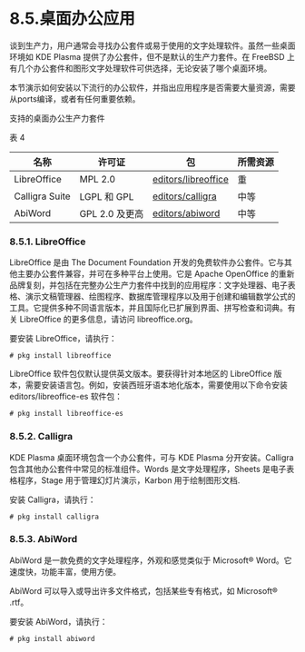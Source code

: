 # 8.5.桌面办公应用

谈到生产力，用户通常会寻找办公套件或易于使用的文字处理软件。虽然一些桌面环境如 KDE Plasma 提供了办公套件，但不是默认的生产力套件。在 FreeBSD 上有几个办公套件和图形文字处理软件可供选择，无论安装了哪个桌面环境。

本节演示如何安装以下流行的办公软件，并指出应用程序是否需要大量资源，需要从ports编译，或者有任何重要依赖。

支持的桌面办公生产力套件

表 4

| 名称          | 许可证             | 包 | 所需资源 |
| --------------------------------------------| ---------| ---------| ------------------|
|LibreOffice|MPL 2.0|[editors/libreoffice](https://cgit.freebsd.org/ports/tree/editors/libreoffice/)|重|
|Calligra Suite|LGPL 和 GPL|[editors/calligra](https://cgit.freebsd.org/ports/tree/editors/calligra/)|中等|
|AbiWord|GPL 2.0 及更高|[editors/abiword](https://cgit.freebsd.org/ports/tree/editors/abiword/)|中等|


### 8.5.1. LibreOffice

LibreOffice 是由 The Document Foundation 开发的免费软件办公套件。它与其他主要办公套件兼容，并可在多种平台上使用。它是 Apache OpenOffice 的重新品牌复刻，并包括在完整办公生产力套件中找到的应用程序：文字处理器、电子表格、演示文稿管理器、绘图程序、数据库管理程序以及用于创建和编辑数学公式的工具。它提供多种不同语言版本，并且国际化已扩展到界面、拼写检查和词典。有关 LibreOffice 的更多信息，请访问 libreoffice.org。

要安装 LibreOffice，请执行：

```
# pkg install libreoffice
```

LibreOffice 软件包仅默认提供英文版本。要获得针对本地区的 LibreOffice 版本，需要安装语言包。例如，安装西班牙语本地化版本，需要使用以下命令安装 editors/libreoffice-es 软件包：

```
# pkg install libreoffice-es
```

### 8.5.2. Calligra

KDE Plasma 桌面环境包含一个办公套件，可与 KDE Plasma 分开安装。Calligra 包含其他办公套件中常见的标准组件。Words 是文字处理程序，Sheets 是电子表格程序，Stage 用于管理幻灯片演示，Karbon 用于绘制图形文档.

安装 Calligra，请执行：

```
# pkg install calligra
```

### 8.5.3. AbiWord

AbiWord 是一款免费的文字处理程序，外观和感觉类似于 Microsoft® Word。它速度快，功能丰富，使用方便。

AbiWord 可以导入或导出许多文件格式，包括某些专有格式，如 Microsoft® .rtf。

要安装 AbiWord，请执行：

```
# pkg install abiword
```
